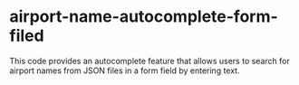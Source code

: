 # airport-name-autocomplete-form-filed
This code provides an autocomplete feature that allows users to search for airport names from JSON files in a form field by entering text.
